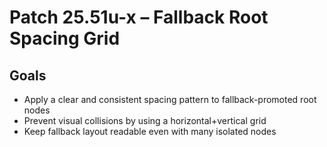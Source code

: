 # Patch 25.51u-x – Fallback Root Spacing Grid

## Goals
- Apply a clear and consistent spacing pattern to fallback-promoted root nodes
- Prevent visual collisions by using a horizontal+vertical grid
- Keep fallback layout readable even with many isolated nodes
